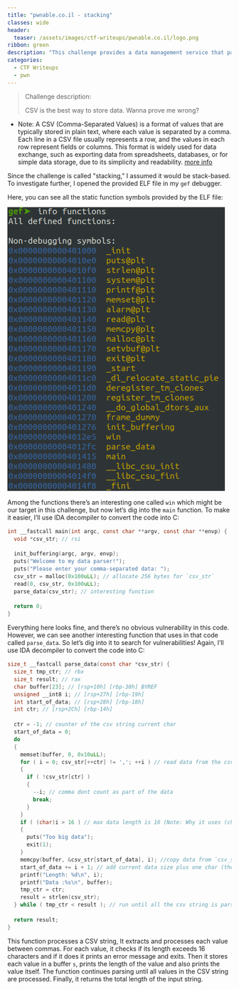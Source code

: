 ```yaml
---
title: "pwnable.co.il - stacking"
classes: wide
header:
  teaser: /assets/images/ctf-writeups/pwnable.co.il/logo.png
ribbon: green
description: "This challenge provides a data management service that parses your data using the CSV format."
categories:
  - CTF Writeups
  - pwn
---
```


> Challenge description:
>
> CSV is the best way to store data. Wanna prove me wrong?

- Note: A CSV (Comma-Separated Values) is a format of values that are typically stored in plain text, where each value is separated by a comma. Each line in a CSV file usually represents a row, and the values in each row represent fields or columns. This format is widely used for data exchange, such as exporting data from spreadsheets, databases, or for simple data storage, due to its simplicity and readability. [more info](https://en.wikipedia.org/wiki/Comma-separated_values#:~:text=Comma%2Dseparated%20values%20(CSV),typically%20represents%20one%20data%20record.)

Since the challenge is called "stacking," I assumed it would be stack-based.
To investigate further, I opened the provided ELF file in my `gef` debugger.

Here, you can see all the static function symbols provided by the ELF file:

[![static symbols](/assets/images/ctf-writeups/pwnable.co.il/stacking/symbols.png)](/assets/images/ctf-writeups/pwnable.co.il/stacking/symbols.png)

Among the functions there’s an interesting one called `win` which might be our target in this challenge,
but now let’s dig into the `main` function. 
To make it easier, I’ll use IDA decompiler to convert the code into C:

```c
int __fastcall main(int argc, const char **argv, const char **envp) {
  void *csv_str; // rsi

  init_buffering(argc, argv, envp);
  puts("Welcome to my data parser!");
  puts("Please enter your comma-separated data: ");
  csv_str = malloc(0x100uLL); // allocate 256 bytes for `csv_str`
  read(0, csv_str, 0x100uLL);
  parse_data(csv_str); // interesting function
  
  return 0;
}
```

Everything here looks fine, and there’s no obvious vulnerability in this code.
However, we can see another interesting function that uses in that code called `parse_data`. 
So let’s dig into it to search for vulnerabilities! 
Again, I’ll use IDA decompiler to convert the code into C:

```c
size_t __fastcall parse_data(const char *csv_str) {
  size_t tmp_ctr; // rbx
  size_t result; // rax
  char buffer[23]; // [rsp+10h] [rbp-30h] BYREF
  unsigned __int8 i; // [rsp+27h] [rbp-19h]
  int start_of_data; // [rsp+28h] [rbp-18h]
  int ctr; // [rsp+2Ch] [rbp-14h]

  ctr = -1; // counter of the csv string current char
  start_of_data = 0;
  do
  {
    memset(buffer, 0, 0x10uLL);
    for ( i = 0; csv_str[++ctr] != ','; ++i ) // read data from the csv string until the next comma
    {
      if ( !csv_str[ctr] )
      {
        --i; // comma dont count as part of the data
        break;
      }
    }
    if ( (char)i > 16 ) // max data length is 16 (Note: Why it uses (char) casting?)
    {
      puts("Too big data");
      exit(1); 
    }
    memcpy(buffer, &csv_str[start_of_data], i); //copy data from `csv_str` into `buffer` in `i` length size
    start_of_data += i + 1; // add current data size plus one char (the comma) to set the start of next data string
    printf("Length: %d\n", i);
    printf("Data :%s\n", buffer);
    tmp_ctr = ctr;
    result = strlen(csv_str); 
  } while ( tmp_ctr < result ); // run until all the csv string is parsed
  
  return result;
}
```

This function processes a CSV string, It extracts and processes each value between commas. For each value, it checks if its length exceeds 16 characters and if it does it prints an error message and exits. 
Then it stores each value in a buffer `s`, prints the length of the value and also prints the value itself. 
The function continues parsing until all values in the CSV string are processed. 
Finally, it returns the total length of the input string.
